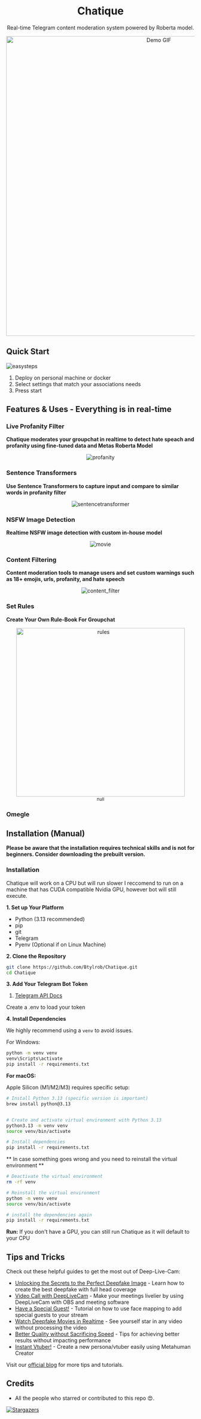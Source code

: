 <h1 align="center">Chatique</h1>

<p align="center">
  Real-time Telegram content moderation system powered by Roberta model.
</p>


<p align="center">
  <img src="media/demo.gif" alt="Demo GIF" width="800">
</p>

## Quick Start
![easysteps]()
1. Deploy on personal machine or docker
2. Select settings that match your associations needs
3. Press start

## Features & Uses - Everything is in real-time

### Live Profanity Filter

**Chatique moderates your groupchat in realtime to detect hate speach and profanity using fine-tuned data and Metas Roberta Model**

<p align="center">
  <img src="media/profanity.gif" alt="profanity">
</p>

### Sentence Transformers

**Use Sentence Transformers to capture input and compare to similar words in profanity filter**

<p align="center">
  <img src="media/sentencetransformer.git" alt="sentencetransformer">
</p>

### NSFW Image Detection

**Realtime NSFW image detection with custom in-house model**

<p align="center">
  <img src="media/NSFW.gif" alt="movie">
</p>

### Content Filtering

**Content moderation tools to manage users and set custom warnings such as 18+ emojis, urls, profanity, and hate speech**

<p align="center">
  <img src="media/content_filter.gif" alt="content_filter">
</p>

### Set Rules

**Create Your Own Rule-Book For Groupchat**

<p align="center">
  <img src="media/rules.gif" alt="rules" width="450"> 
  <br>
  <sub>null</sub>
</p>

### Omegle


## Installation (Manual)

**Please be aware that the installation requires technical skills and is not for beginners. Consider downloading the prebuilt version.**

### Installation

Chatique will work on a CPU but will run slower I reccomend to run on a machine that has CUDA compatible Nvidia GPU, however bot will still execute.

**1. Set up Your Platform**

-   Python (3.13 recommended)
-   pip
-   git
-   Telegram
-   Pyenv (Optional if on Linux Machine)

**2. Clone the Repository**

```bash
git clone https://github.com/Btylrob/Chatique.git
cd Chatique
```

**3. Add Your Telegram Bot Token**

1. [Telegram API Docs](https://core.telegram.org/)

Create a .env to load your token

**4. Install Dependencies**

We highly recommend using a `venv` to avoid issues.

For Windows:
```bash
python -m venv venv
venv\Scripts\activate
pip install -r requirements.txt
```

**For macOS:**

Apple Silicon (M1/M2/M3) requires specific setup:

```bash
# Install Python 3.13 (specific version is important)
brew install python@3.13


# Create and activate virtual environment with Python 3.13
python3.13 -m venv venv
source venv/bin/activate

# Install dependencies
pip install -r requirements.txt
```

** In case something goes wrong and you need to reinstall the virtual environment **

```bash
# Deactivate the virtual environment
rm -rf venv

# Reinstall the virtual environment
python -m venv venv
source venv/bin/activate

# install the dependencies again
pip install -r requirements.txt
```

**Run:** If you don't have a GPU, you can still run Chatique as it will default to your CPU


## Tips and Tricks

Check out these helpful guides to get the most out of Deep-Live-Cam:

- [Unlocking the Secrets to the Perfect Deepfake Image](https://deeplivecam.net/index.php/blog/tips-and-tricks/unlocking-the-secrets-to-the-perfect-deepfake-image) - Learn how to create the best deepfake with full head coverage
- [Video Call with DeepLiveCam](https://deeplivecam.net/index.php/blog/tips-and-tricks/video-call-with-deeplivecam) - Make your meetings livelier by using DeepLiveCam with OBS and meeting software
- [Have a Special Guest!](https://deeplivecam.net/index.php/blog/tips-and-tricks/have-a-special-guest) - Tutorial on how to use face mapping to add special guests to your stream
- [Watch Deepfake Movies in Realtime](https://deeplivecam.net/index.php/blog/tips-and-tricks/watch-deepfake-movies-in-realtime) - See yourself star in any video without processing the video
- [Better Quality without Sacrificing Speed](https://deeplivecam.net/index.php/blog/tips-and-tricks/better-quality-without-sacrificing-speed) - Tips for achieving better results without impacting performance
- [Instant Vtuber!](https://deeplivecam.net/index.php/blog/tips-and-tricks/instant-vtuber) - Create a new persona/vtuber easily using Metahuman Creator

Visit our [official blog](https://deeplivecam.net/index.php/blog/tips-and-tricks) for more tips and tutorials.


## Credits


-   All the people who starred or contributed to this repo 😍.

[![Stargazers](https://reporoster.com/stars/Btylrob/Chatique)](https://github.com/hacksider/Deep-Live-Cam/stargazers)



